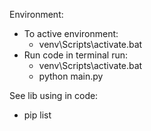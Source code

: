 Environment:
  - To active environment:
    - venv\Scripts\activate.bat
  - Run code in terminal run:
    - venv\Scripts\activate.bat
    - python main.py

See lib using in code:
  - pip list
 
